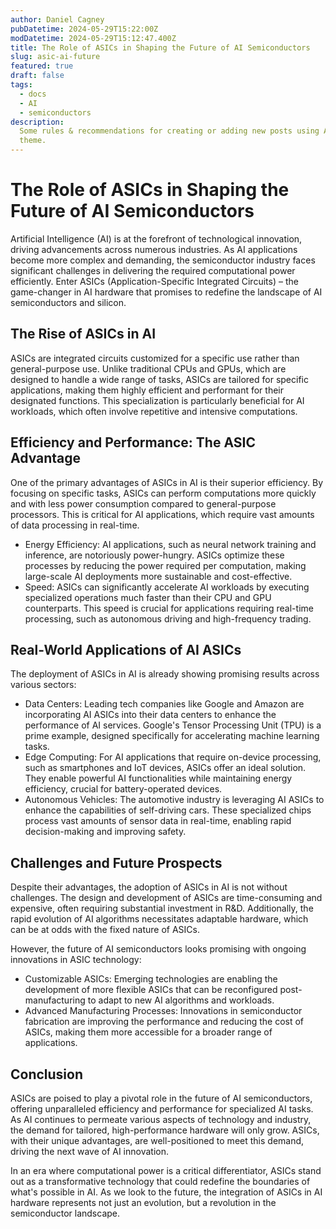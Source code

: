 ```yaml
---
author: Daniel Cagney
pubDatetime: 2024-05-29T15:22:00Z
modDatetime: 2024-05-29T15:12:47.400Z
title: The Role of ASICs in Shaping the Future of AI Semiconductors
slug: asic-ai-future
featured: true
draft: false
tags:
  - docs
  - AI
  - semiconductors
description:
  Some rules & recommendations for creating or adding new posts using AstroPaper
  theme.
---
```


# The Role of ASICs in Shaping the Future of AI Semiconductors

Artificial Intelligence (AI) is at the forefront of technological innovation, driving advancements across numerous industries. As AI applications become more complex and demanding, the semiconductor industry faces significant challenges in delivering the required computational power efficiently. Enter ASICs (Application-Specific Integrated Circuits) – the game-changer in AI hardware that promises to redefine the landscape of AI semiconductors and silicon.

## The Rise of ASICs in AI

ASICs are integrated circuits customized for a specific use rather than general-purpose use. Unlike traditional CPUs and GPUs, which are designed to handle a wide range of tasks, ASICs are tailored for specific applications, making them highly efficient and performant for their designated functions. This specialization is particularly beneficial for AI workloads, which often involve repetitive and intensive computations.

## Efficiency and Performance: The ASIC Advantage

One of the primary advantages of ASICs in AI is their superior efficiency. By focusing on specific tasks, ASICs can perform computations more quickly and with less power consumption compared to general-purpose processors. This is critical for AI applications, which require vast amounts of data processing in real-time.

- Energy Efficiency: AI applications, such as neural network training and inference, are notoriously power-hungry. ASICs optimize these processes by reducing the power required per computation, making large-scale AI deployments more sustainable and cost-effective.
- Speed: ASICs can significantly accelerate AI workloads by executing specialized operations much faster than their CPU and GPU counterparts. This speed is crucial for applications requiring real-time processing, such as autonomous driving and high-frequency trading.

## Real-World Applications of AI ASICs

The deployment of ASICs in AI is already showing promising results across various sectors:

- Data Centers: Leading tech companies like Google and Amazon are incorporating AI ASICs into their data centers to enhance the performance of AI services. Google's Tensor Processing Unit (TPU) is a prime example, designed specifically for accelerating machine learning tasks.
- Edge Computing: For AI applications that require on-device processing, such as smartphones and IoT devices, ASICs offer an ideal solution. They enable powerful AI functionalities while maintaining energy efficiency, crucial for battery-operated devices.
- Autonomous Vehicles: The automotive industry is leveraging AI ASICs to enhance the capabilities of self-driving cars. These specialized chips process vast amounts of sensor data in real-time, enabling rapid decision-making and improving safety.

## Challenges and Future Prospects

Despite their advantages, the adoption of ASICs in AI is not without challenges. The design and development of ASICs are time-consuming and expensive, often requiring substantial investment in R&D. Additionally, the rapid evolution of AI algorithms necessitates adaptable hardware, which can be at odds with the fixed nature of ASICs.

However, the future of AI semiconductors looks promising with ongoing innovations in ASIC technology:

- Customizable ASICs: Emerging technologies are enabling the development of more flexible ASICs that can be reconfigured post-manufacturing to adapt to new AI algorithms and workloads.
- Advanced Manufacturing Processes: Innovations in semiconductor fabrication are improving the performance and reducing the cost of ASICs, making them more accessible for a broader range of applications.

## Conclusion

ASICs are poised to play a pivotal role in the future of AI semiconductors, offering unparalleled efficiency and performance for specialized AI tasks. As AI continues to permeate various aspects of technology and industry, the demand for tailored, high-performance hardware will only grow. ASICs, with their unique advantages, are well-positioned to meet this demand, driving the next wave of AI innovation.

In an era where computational power is a critical differentiator, ASICs stand out as a transformative technology that could redefine the boundaries of what's possible in AI. As we look to the future, the integration of ASICs in AI hardware represents not just an evolution, but a revolution in the semiconductor landscape.
